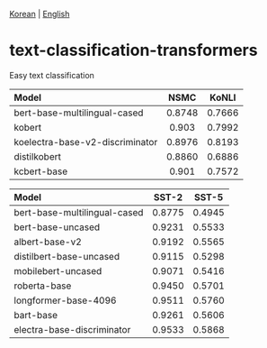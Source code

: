 [Korean](README.md) | [English](README_ENG.md)
# text-classification-transformers
Easy text classification

|Model|NSMC|KoNLI|
|:---|:---:|:---:|
|bert-base-multilingual-cased|0.8748|0.7666|
|kobert|0.903|0.7992|
|koelectra-base-v2-discriminator|0.8976|0.8193|
|distilkobert |0.8860|0.6886|
|kcbert-base |0.901|0.7572|

|Model|SST-2|SST-5|
|:---|:---:|:---:|
|bert-base-multilingual-cased|0.8775|0.4945|
|bert-base-uncased|0.9231|0.5533|
|albert-base-v2|0.9192|0.5565|
|distilbert-base-uncased|0.9115|0.5298|
|mobilebert-uncased |0.9071|0.5416|
|roberta-base |0.9450|0.5701|
|longformer-base-4096|0.9511|0.5760|
|bart-base |0.9261|0.5606|
|electra-base-discriminator |0.9533|0.5868|